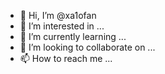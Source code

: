 - 👋 Hi, I’m @xa1ofan
- 👀 I’m interested in ...
- 🌱 I’m currently learning ...
- 💞️ I’m looking to collaborate on ...
- 📫 How to reach me ...

<!---
xa1ofan/xa1ofan is a ✨ special ✨ repository because its `README.md` (this file) appears on your GitHub profile.
You can click the Preview link to take a look at your changes.
--->
